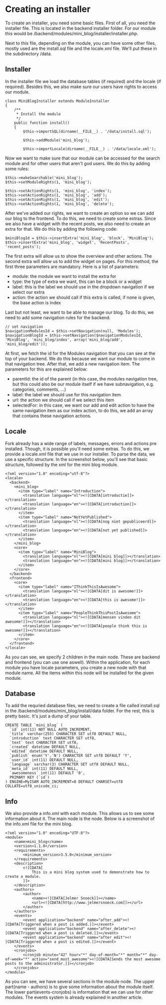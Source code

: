 # Creating an installer

To create an installer, you need some basic files. First of all, you need the installer file. This is located in the backend installer folder. For our module this would be /backend/modules/mini_blog/installer/installer.php.

Next to this file, depending on the module, you can have some other files, mostly used are the install.sql file and the locale.xml file. We'll put these in the subdirectory /data. 

## Installer

In the installer file we load the database tables (if required) and the locale (if required). Besides this, we also make sure our users have rights to access our module.

```
class MiniBlogInstaller extends ModuleInstaller
{
	/**
	 * Install the module
	 */
	public function install()
	{
		$this->importSQL(dirname(__FILE__) . '/data/install.sql');

		$this->addModule('mini_blog');

		$this->importLocale(dirname(__FILE__) . '/data/locale.xml');
```

Now we want to make sure that our module can be accessed for the search module and for other users that aren't god users. We do this by adding some rules:

```
$this->makeSearchable('mini_blog');
$this->setModuleRights(1, 'mini_blog');

$this->setActionRights(1, 'mini_blog', 'index');
$this->setActionRights(1, 'mini_blog', 'add');
$this->setActionRights(1, 'mini_blog', 'edit');
$this->setActionRights(1, 'mini_blog', 'delete');
```

After we've added our rights, we want to create an option so we can add our blog to the frontend. To do this, we need to create some extras. Since we also have a widget with the recent posts, we also need to create an extra for that. We do this by adding the following code:

```
$miniBlogId = $this->insertExtra('mini_blog', 'block', 'MiniBlog');
$this->insertExtra('mini_blog', 'widget', 'RecentPosts', 'recent_posts');
```

The first extra will allow us to show the overview and other actions. The second extra will allow us to add the widget on pages. For this method, the first three parameters are mandatory. Here is a list of parameters:

* module: the module we want to install the extra for
* type: the type of extra we want, this can be a block or a widget
* label: this is the label we should use in the dropdown navigation if we select our extra
* action: the action we should call if this extra is called, if none is given, the base action is index

Last but not least, we want to be able to manage our blog. To do this, we need to add some navigation rules for the backend. 

```
// set navigation
$navigationModulesId = $this->setNavigation(null, 'Modules');
$navigationBlogId = $this->setNavigation($navigationModulesId, 'MiniBlog', 'mini_blog/index', array('mini_blog/add',	'mini_blog/edit'));
```

At first, we fetch the id for the Modules navigation that you can see at the top of your backend. We do this because we want our module to come in that navigation tree.
After that, we add a new navigation item. The parameters for this are explained below:

* parentId: the id of the parent (in this case, the modules navigation tree, but this could also be our module itself if we have subnavigation, e.g. categories, comments, ...)
* label: the label we should use for this navigation item
* url: the action we should call if we select this item
* selectedFor: in this case, we want our add and edit action to have the same navigation item as our index action, to do this, we add an array that contains these navigation actions.

## Locale

Fork already has a wide range of labels, messages, errors and actions pre installed. Though, it is possible you'll need some extras. To do this, we provide a locale.xml file that we use in our installer. To parse the data, we use a specific structure. In the screenshot below, you'll see that basic structure, followed by the xml for the mini blog module.

```
<?xml version="1.0" encoding="utf-8"?>
<locale>
  <backend>
  	<mini_blog>
      <item type="label" name="Introduction">
        <translation language="nl"><![CDATA[introductie]]></translation>
        <translation language="en"><![CDATA[introduction]]></translation>
      </item>
      <item type="label" name="NotYetPublished">
        <translation language="nl"><![CDATA[nog niet gepubliceerd]]></translation>
        <translation language="en"><![CDATA[not yet published]]></translation>
      </item>
  	</mini_blog>
    <core>
      <item type="label" name="MiniBlog">
        <translation language="nl"><![CDATA[mini blog]]></translation>
        <translation language="en"><![CDATA[mini blog]]></translation>
      </item>
    </core>
  </backend>
  <frontend>
    <core>
      <item type="label" name="IThinkThisIsAwesome">
        <translation language="nl"><![CDATA[dit is awesome!]]></translation>
        <translation language="en"><![CDATA[this is awesome!]]></translation>
      </item>
      <item type="label" name="PeopleThinkThisPostIsAwesome">
        <translation language="nl"><![CDATA[mensen vinden dit awesome!]]></translation>
        <translation language="en"><![CDATA[people think this is awesome!]]></translation>
      </item>
    </core>
  </frontend>
</locale>
```

As you can see, we specify 2 children in the main node. These are backend and frontend (you can use one aswell). Within the application, for each module you have locale parameters, you create a new node with that module name. All the items within this node will be installed for the given module.

## Database

To add the requried database files, we need to create a file called install.sql in the /backend/modules/mini_blog/install/data folder. For the rest, this is pretty basic. It's just a dump of your table.

```
CREATE TABLE `mini_blog` (
  `id` int(11) NOT NULL AUTO_INCREMENT,
  `title` varchar(255) CHARACTER SET utf8 DEFAULT NULL,
  `introduction` text CHARACTER SET utf8,
  `text` text CHARACTER SET utf8,
  `created` datetime DEFAULT NULL,
  `edited` datetime DEFAULT NULL,
  `publish` enum('Y','N') CHARACTER SET utf8 DEFAULT 'Y',
  `user_id` int(11) DEFAULT NULL,
  `language` varchar(3) CHARACTER SET utf8 DEFAULT NULL,
  `meta_id` int(11) DEFAULT NULL,
  `awesomeness` int(11) DEFAULT '0',
  PRIMARY KEY (`id`)
) ENGINE=MyISAM AUTO_INCREMENT=8 DEFAULT CHARSET=utf8 COLLATE=utf8_unicode_ci;
```

## Info

We also provide a info.xml with each module. This allows us to see some information about it. The main node is the <module> node. Below is a screenshot of the info.xml file for the mini blog.

```
<?xml version="1.0" encoding="UTF-8"?>
<module>
	<name>mini_blog</name>
	<version>1.1.0</version>
	<requirements>
		<minimum_version>3.5.0</minimum_version>
	</requirements>
	<description>
		<![CDATA[
			This is a mini blog system used to demonstrate how to create a module.
		]]>
	</description>
	<authors>
		<author>
			<name><![CDATA[Jelmer Snoeck]]></name>
			<url><![CDATA[http://www.jelmersnoeck.com]]></url>
		</author>
	</authors>
	<events>
		<event application="backend" name="after_add"><![CDATA[Triggered when a post is added.]]></event>
		<event application="backend" name="after_delete"><![CDATA[Triggered when a post is deleted.]]></event>
		<event application="backend" name="after_edit"><![CDATA[Triggered when a post is edited.]]></event>
	</events>
	<cronjobs>
		<cronjob minute="42" hour="*" day-of-month="*" month="*" day-of-week="*" action="send_most_awesome"><![CDATA[Sends the most awesome posts to the administrator.]]></cronjob>
	</cronjobs>
</module>
```

As you can see, we have several sections in the module node. The upper part(name - authors) is to give some information about the module itself. The lower part(events-cronjobs) is information that we can use for other modules. The events system is already explained in another article.